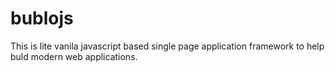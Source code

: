 # bublojs
This is lite vanila javascript based single page application framework to help buld modern web applications.
